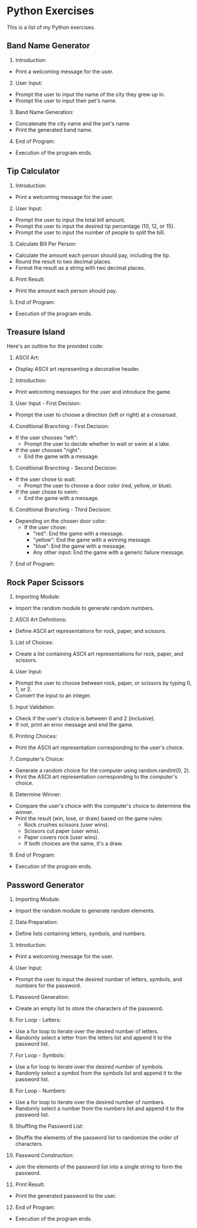 # Python Exercises

This is a list of my Python exercises.

## Band Name Generator

1. Introduction:

-   Print a welcoming message for the user.

2. User Input:

-   Prompt the user to input the name of the city they grew up in.
-   Prompt the user to input their pet's name.

3. Band Name Generation:

-   Concatenate the city name and the pet's name.
-   Print the generated band name.

4. End of Program:

-   Execution of the program ends.

## Tip Calculator

1. Introduction:

-   Print a welcoming message for the user.

2. User Input:

-   Prompt the user to input the total bill amount.
-   Prompt the user to input the desired tip percentage (10, 12, or 15).
-   Prompt the user to input the number of people to split the bill.

3. Calculate Bill Per Person:

-   Calculate the amount each person should pay, including the tip.
-   Round the result to two decimal places.
-   Format the result as a string with two decimal places.

4. Print Result:

-   Print the amount each person should pay.

5. End of Program:

-   Execution of the program ends.

## Treasure Island

Here's an outline for the provided code:

1. ASCII Art:

-   Display ASCII art representing a decorative header.

2. Introduction:

-   Print welcoming messages for the user and introduce the game.

3. User Input - First Decision:

-   Prompt the user to choose a direction (left or right) at a crossroad.

4. Conditional Branching - First Decision:

-   If the user chooses "left":
    -   Prompt the user to decide whether to wait or swim at a lake.
-   If the user chooses "right":
    -   End the game with a message.

5. Conditional Branching - Second Decision:

-   If the user chose to wait:
    -   Prompt the user to choose a door color (red, yellow, or blue).
-   If the user chose to swim:
    -   End the game with a message.

6. Conditional Branching - Third Decision:

-   Depending on the chosen door color:
    -   If the user chose:
        -   "red": End the game with a message.
        -   "yellow": End the game with a winning message.
        -   "blue": End the game with a message.
        -   Any other input: End the game with a generic failure message.

7. End of Program:

## Rock Paper Scissors

1. Importing Module:

-   Import the random module to generate random numbers.

2. ASCII Art Definitions:

-   Define ASCII art representations for rock, paper, and scissors.

3. List of Choices:

-   Create a list containing ASCII art representations for rock, paper, and scissors.

4. User Input:

-   Prompt the user to choose between rock, paper, or scissors by typing 0, 1, or 2.
-   Convert the input to an integer.

5. Input Validation:

-   Check if the user's choice is between 0 and 2 (inclusive).
-   If not, print an error message and end the game.

6. Printing Choices:

-   Print the ASCII art representation corresponding to the user's choice.

7. Computer's Choice:

-   Generate a random choice for the computer using random.randint(0, 2).
-   Print the ASCII art representation corresponding to the computer's choice.

8. Determine Winner:

-   Compare the user's choice with the computer's choice to determine the winner.
-   Print the result (win, lose, or draw) based on the game rules:
    -   Rock crushes scissors (user wins).
    -   Scissors cut paper (user wins).
    -   Paper covers rock (user wins).
    -   If both choices are the same, it's a draw.

9. End of Program:

-   Execution of the program ends.

## Password Generator

1. Importing Module:

-   Import the random module to generate random elements.

2. Data Preparation:

-   Define lists containing letters, symbols, and numbers.

3. Introduction:

-   Print a welcoming message for the user.

4. User Input:

-   Prompt the user to input the desired number of letters, symbols, and numbers for the password.

5. Password Generation:

-   Create an empty list to store the characters of the password.

6. For Loop - Letters:

-   Use a for loop to iterate over the desired number of letters.
-   Randomly select a letter from the letters list and append it to the password list.

7. For Loop - Symbols:

-   Use a for loop to iterate over the desired number of symbols.
-   Randomly select a symbol from the symbols list and append it to the password list.

8. For Loop - Numbers:

-   Use a for loop to iterate over the desired number of numbers.
-   Randomly select a number from the numbers list and append it to the password list.

9. Shuffling the Password List:

-   Shuffle the elements of the password list to randomize the order of characters.

10. Password Construction:

-   Join the elements of the password list into a single string to form the password.

11. Print Result:

-   Print the generated password to the user.

12. End of Program:

-   Execution of the program ends.
